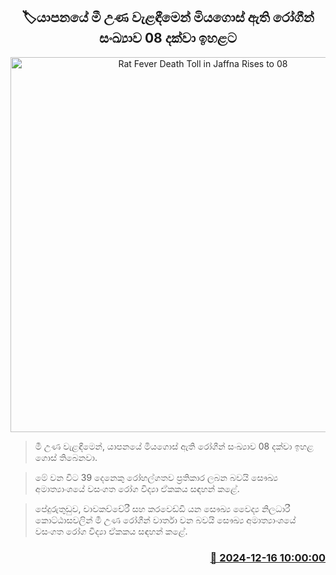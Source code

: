 <p align='center'><b><h2 align='center' title='Rat Fever Death Toll in Jaffna Rises to 08'>🏷යාපනයේ මී උණ වැළඳීමෙන් මියගොස් ඇති රෝගීන් සංඛ්‍යාව 08 දක්වා ඉහළට</h2></b></p>
<p align='center'><img src='https://helakuru.sgp1.cdn.digitaloceanspaces.com/esana/images/lib/death[1].jpg' width='600' alt='Rat Fever Death Toll in Jaffna Rises to 08'></p>

> මී උණ වැළඳීමෙන්, යාපනයේ මියගොස් ඇති රෝගීන් සංඛ්‍යාව 08 දක්වා ඉහළ ගොස් තිබෙනවා.

> මේ වන විට 39 දෙනෙකු රෝහල්ගතව ප්‍රතිකාර ලබන බවයි සෞඛ්‍ය අමාත්‍යාංශයේ වසංගත රෝග විද්‍යා ඒකකය සඳහන් කළේ.

> පේදුරුතුඩුව, චාවකච්චේරී සහ කරවෙඩ්ඩි යන සෞඛ්‍ය වෛද්‍ය නිලධාරී කොට්ඨාසවලින් මී උණ රෝගීන් වාර්තා වන බවයි සෞඛ්‍ය අමාත්‍යාංශයේ වසංගත රෝග විද්‍යා ඒකකය සඳහන් කළේ. 



<h3 align='right'><a href='https://www.helakuru.lk/esana/p/105922/'>📅 2024-12-16 10:00:00</a></h3>
